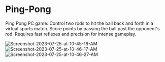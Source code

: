 # Ping-Pong
Ping Pong PC game: Control two rods to hit the ball back and forth in a virtual sports match. Score points by passing the ball past the opponent's rod. Requires fast reflexes and precision for intense gameplay.

<img src="https://i.ibb.co/Ks4fgmn/Screenshot-2023-07-25-at-10-45-18-AM.png" alt="Screenshot-2023-07-25-at-10-45-18-AM" border="0" />

<img src="https://i.ibb.co/Ks4fgmn/Screenshot-2023-07-25-at-10-45-18-AM.png" alt="Screenshot-2023-07-25-at-10-46-17-AM" border="0" />

<img src="https://i.ibb.co/HxKLMSj/Screenshot-2023-07-25-at-10-46-17-AM.png" alt="Screenshot-2023-07-25-at-10-46-27-AM" border="0" />
